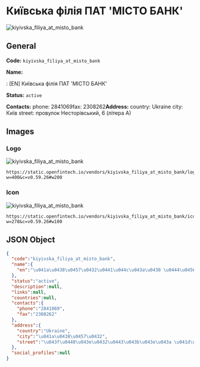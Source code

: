 
# Київська філія ПАТ 'МІСТО БАНК' 
![kiyivska_filiya_at_misto_bank](https://static.openfintech.io/vendors/kiyivska_filiya_at_misto_bank/logo.svg?w=400&c=v0.59.26#w200)  

## General 
 
**Code:** `kiyivska_filiya_at_misto_bank` 
 
**Name:** 
 
:	[EN] Київська філія ПАТ 'МІСТО БАНК' 
 
**Status:** `active` 
 
**Contacts:** 
phone: 2841069fax: 2308262**Address:** 
country: Ukraine 
city: Київ 
street: провулок Несторівський, 6 (літера А) 

## Images 

### Logo 
 
![kiyivska_filiya_at_misto_bank](https://static.openfintech.io/vendors/kiyivska_filiya_at_misto_bank/logo.svg?w=400&c=v0.59.26#w200)  

```
https://static.openfintech.io/vendors/kiyivska_filiya_at_misto_bank/logo.svg?w=400&c=v0.59.26#w200
```  

### Icon 
 
![kiyivska_filiya_at_misto_bank](https://static.openfintech.io/vendors/kiyivska_filiya_at_misto_bank/icon.svg?w=278&c=v0.59.26#w100)  

```
https://static.openfintech.io/vendors/kiyivska_filiya_at_misto_bank/icon.svg?w=278&c=v0.59.26#w100
```  

## JSON Object 

```json
{
  "code":"kiyivska_filiya_at_misto_bank",
  "name":{
    "en":"\u041a\u0438\u0457\u0432\u0441\u044c\u043a\u0430 \u0444\u0456\u043b\u0456\u044f \u041f\u0410\u0422 '\u041c\u0406\u0421\u0422\u041e \u0411\u0410\u041d\u041a'"
  },
  "status":"active",
  "description":null,
  "links":null,
  "countries":null,
  "contacts":{
    "phone":"2841069",
    "fax":"2308262"
  },
  "address":{
    "country":"Ukraine",
    "city":"\u041a\u0438\u0457\u0432",
    "street":"\u043f\u0440\u043e\u0432\u0443\u043b\u043e\u043a \u041d\u0435\u0441\u0442\u043e\u0440\u0456\u0432\u0441\u044c\u043a\u0438\u0439, 6 (\u043b\u0456\u0442\u0435\u0440\u0430 \u0410)"
  },
  "social_profiles":null
}
```  
